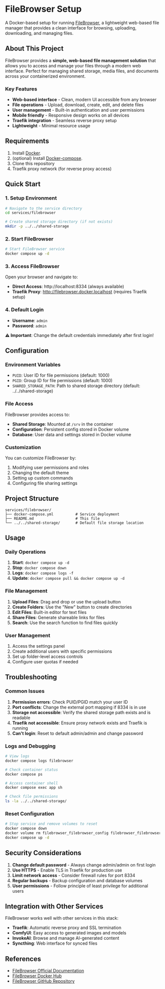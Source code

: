 # FileBrowser Setup

A Docker-based setup for running [FileBrowser](https://filebrowser.org/), a lightweight web-based file manager that provides a clean interface for browsing, uploading, downloading, and managing files.

## About This Project

FileBrowser provides a **simple, web-based file management solution** that allows you to access and manage your files through a modern web interface. Perfect for managing shared storage, media files, and documents across your containerized environment.

### Key Features
- **Web-based interface** - Clean, modern UI accessible from any browser
- **File operations** - Upload, download, create, edit, and delete files
- **User management** - Built-in authentication and user permissions
- **Mobile friendly** - Responsive design works on all devices
- **Traefik integration** - Seamless reverse proxy setup
- **Lightweight** - Minimal resource usage

## Requirements

1. Install [Docker](http://docker.io).
2. (optional) Install [Docker-compose](http://docs.docker.com/compose/install/).
3. Clone this repository
4. Traefik proxy network (for reverse proxy access)

## Quick Start

### 1. Setup Environment
```bash
# Navigate to the service directory
cd services/filebrowser

# Create shared storage directory (if not exists)
mkdir -p ../../shared-storage
```

### 2. Start FileBrowser
```bash
# Start FileBrowser service
docker compose up -d
```

### 3. Access FileBrowser
Open your browser and navigate to:
- **Direct Access**: http://localhost:8334 (always available)
- **Traefik Proxy**: http://filebrowser.docker.localhost (requires Traefik setup)

### 4. Default Login
- **Username**: `admin`
- **Password**: `admin`

**⚠️ Important**: Change the default credentials immediately after first login!

## Configuration

### Environment Variables
- `PUID`: User ID for file permissions (default: 1000)
- `PGID`: Group ID for file permissions (default: 1000)
- `SHARED_STORAGE_PATH`: Path to shared storage directory (default: ../../shared-storage)

### File Access
FileBrowser provides access to:
- **Shared Storage**: Mounted at `/srv` in the container
- **Configuration**: Persistent config stored in Docker volume
- **Database**: User data and settings stored in Docker volume

### Customization
You can customize FileBrowser by:
1. Modifying user permissions and roles
2. Changing the default theme
3. Setting up custom commands
4. Configuring file sharing settings

## Project Structure

```
services/filebrowser/
├── docker-compose.yml          # Service deployment
├── README.md                   # This file
└── ../../shared-storage/       # Default file storage location
```

## Usage

### Daily Operations
1. **Start**: `docker compose up -d`
2. **Stop**: `docker compose down`
3. **Logs**: `docker compose logs -f`
4. **Update**: `docker compose pull && docker compose up -d`

### File Management
1. **Upload Files**: Drag and drop or use the upload button
2. **Create Folders**: Use the "New" button to create directories
3. **Edit Files**: Built-in editor for text files
4. **Share Files**: Generate shareable links for files
5. **Search**: Use the search function to find files quickly

### User Management
1. Access the settings panel
2. Create additional users with specific permissions
3. Set up folder-level access controls
4. Configure user quotas if needed

## Troubleshooting

### Common Issues
1. **Permission errors**: Check PUID/PGID match your user ID
2. **Port conflicts**: Change the external port mapping if 8334 is in use
3. **Storage not accessible**: Verify the shared storage path exists and is readable
4. **Traefik not accessible**: Ensure proxy network exists and Traefik is running
5. **Can't login**: Reset to default admin/admin and change password

### Logs and Debugging
```bash
# View logs
docker compose logs filebrowser

# Check container status
docker compose ps

# Access container shell
docker compose exec app sh

# Check file permissions
ls -la ../../shared-storage/
```

### Reset Configuration
```bash
# Stop service and remove volumes to reset
docker compose down
docker volume rm filebrowser_filebrowser_config filebrowser_filebrowser_database
docker compose up -d
```

## Security Considerations

1. **Change default password** - Always change admin/admin on first login
2. **Use HTTPS** - Enable TLS in Traefik for production use
3. **Limit network access** - Consider firewall rules for port 8334
4. **Regular backups** - Backup configuration and database volumes
5. **User permissions** - Follow principle of least privilege for additional users

## Integration with Other Services

FileBrowser works well with other services in this stack:
- **Traefik**: Automatic reverse proxy and SSL termination
- **ComfyUI**: Easy access to generated images and models
- **InvokeAI**: Browse and manage AI-generated content
- **Syncthing**: Web interface for synced files

## References
- [FileBrowser Official Documentation](https://filebrowser.org/)
- [FileBrowser Docker Hub](https://hub.docker.com/r/filebrowser/filebrowser)
- [FileBrowser GitHub Repository](https://github.com/filebrowser/filebrowser)
